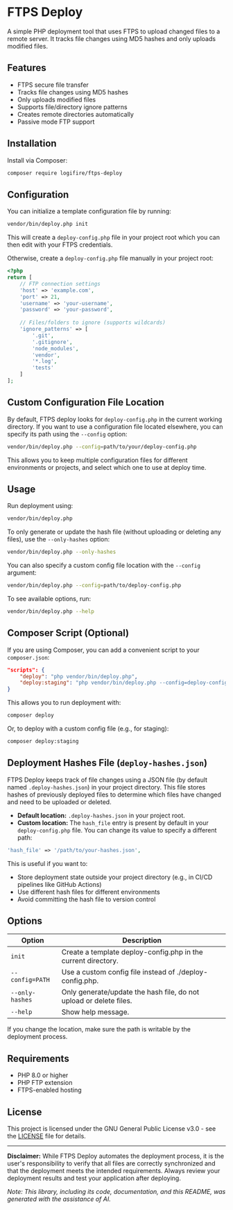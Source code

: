 # FTPS Deploy

A simple PHP deployment tool that uses FTPS to upload changed files to a remote server. It tracks file changes using MD5 hashes and only uploads modified files.

## Features

- FTPS secure file transfer
- Tracks file changes using MD5 hashes
- Only uploads modified files
- Supports file/directory ignore patterns
- Creates remote directories automatically
- Passive mode FTP support

## Installation

Install via Composer:

```bash
composer require logifire/ftps-deploy
```

## Configuration

You can initialize a template configuration file by running:

```bash
vendor/bin/deploy.php init
```

This will create a `deploy-config.php` file in your project root which you can then edit with your FTPS credentials.

Otherwise, create a `deploy-config.php` file manually in your project root:

```php
<?php
return [
    // FTP connection settings
    'host' => 'example.com',
    'port' => 21,
    'username' => 'your-username',
    'password' => 'your-password',
    
    // Files/folders to ignore (supports wildcards)
    'ignore_patterns' => [
        '.git',
        '.gitignore',
        'node_modules',
        'vendor',
        '*.log',
        'tests'
    ]
];
```

## Custom Configuration File Location

By default, FTPS deploy looks for `deploy-config.php` in the current working directory. If you want to use a configuration file located elsewhere, you can specify its path using the `--config` option:

```bash
vendor/bin/deploy.php --config=path/to/your/deploy-config.php
```

This allows you to keep multiple configuration files for different environments or projects, and select which one to use at deploy time.

## Usage


Run deployment using:

```bash
vendor/bin/deploy.php
```

To only generate or update the hash file (without uploading or deleting any files), use the `--only-hashes` option:

```bash
vendor/bin/deploy.php --only-hashes
```

You can also specify a custom config file location with the `--config` argument:

```bash
vendor/bin/deploy.php --config=path/to/deploy-config.php
```


To see available options, run:

```bash
vendor/bin/deploy.php --help
```

## Composer Script (Optional)

If you are using Composer, you can add a convenient script to your `composer.json`:

```json
"scripts": {
    "deploy": "php vendor/bin/deploy.php",
    "deploy:staging": "php vendor/bin/deploy.php --config=deploy-config.staging.php"
}
```

This allows you to run deployment with:

```bash
composer deploy
```

Or, to deploy with a custom config file (e.g., for staging):

```bash
composer deploy:staging
```


## Deployment Hashes File (`deploy-hashes.json`)

FTPS Deploy keeps track of file changes using a JSON file (by default named `.deploy-hashes.json`) in your project directory. This file stores hashes of previously deployed files to determine which files have changed and need to be uploaded or deleted.

- **Default location:** `.deploy-hashes.json` in your project root.
- **Custom location:** The `hash_file` entry is present by default in your `deploy-config.php` file. You can change its value to specify a different path:

```php
'hash_file' => '/path/to/your-hashes.json',
```


This is useful if you want to:
- Store deployment state outside your project directory (e.g., in CI/CD pipelines like GitHub Actions)
- Use different hash files for different environments
- Avoid committing the hash file to version control

## Options

| Option           | Description                                                      |
|------------------|------------------------------------------------------------------|
| `init`           | Create a template deploy-config.php in the current directory.     |
| `--config=PATH`  | Use a custom config file instead of ./deploy-config.php.          |
| `--only-hashes`  | Only generate/update the hash file, do not upload or delete files.|
| `--help`         | Show help message.                                               |

If you change the location, make sure the path is writable by the deployment process.

## Requirements

- PHP 8.0 or higher
- PHP FTP extension
- FTPS-enabled hosting

## License

This project is licensed under the GNU General Public License v3.0 - see the [LICENSE](LICENSE) file for details.

---
**Disclaimer:** While FTPS Deploy automates the deployment process, it is the user's responsibility to verify that all files are correctly synchronized and that the deployment meets the intended requirements. Always review your deployment results and test your application after deploying.

*Note: This library, including its code, documentation, and this README, was generated with the assistance of AI.*